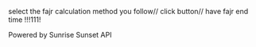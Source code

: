select the fajr calculation method you follow//
click button//
have fajr end time !!!111!




Powered by Sunrise Sunset API
